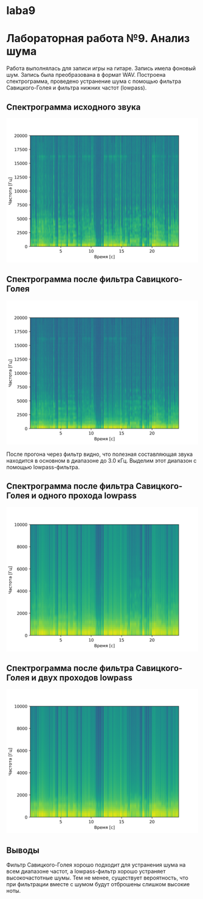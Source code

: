 # laba9
# Лабораторная работа №9. Анализ шума
Работа выполнялась для записи игры на гитаре. Запись имела  фоновый шум. Запись была преобразована в формат WAV.
Построена спектрограмма, проведено устранение шума с помощью фильтра Савицкого-Голея и фильтра нижних частот (lowpass).

## Спектрограмма исходного звука
![](source/spectrogram.png)

## Спектрограмма после фильтра Савицкого-Голея
![](source/denoised_spectrogram_savgol.png)

После прогона через фильтр видно, что полезная составляющая звука находится в основном в диапазоне до
3.0 кГц. Выделим этот диапазон с помощью lowpass-фильтра.

## Спектрограмма после фильтра Савицкого-Голея и одного прохода lowpass
![](source/denoised_spectrogram_once.png)

## Спектрограмма после фильтра Савицкого-Голея и двух проходов lowpass
![](source/denoised_spectrogram_twice.png)

## Выводы
Фильтр Савицкого-Голея хорошо подходит для устранения шума на всем диапазоне частот, а lowpass-фильтр хорошо устраняет высокочастотные шумы. Тем не менее,
существует вероятность, что при фильтрации вместе с шумом будут отброшены слишком высокие ноты.
